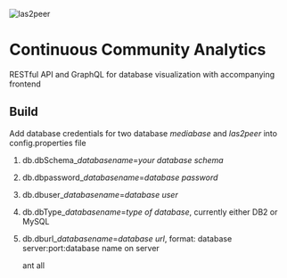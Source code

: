 ![las2peer](https://rwth-acis.github.io/las2peer/logo/vector/las2peer-logo.svg)

# Continuous Community Analytics

RESTful API and GraphQL for database visualization with accompanying frontend

## Build
Add database credentials for two database *mediabase* and *las2peer* into config.properties file

1. db.dbSchema_*databasename*=*your database schema*
2. db.dbpassword_*databasename*=*database password*
3. db.dbuser_*databasename*=*database user*
4. db.dbType_*databasename*=*type of database*, currently either DB2 or MySQL
5. db.dburl_*databasename*=*database url*, format: database server:port:database name on server


    ant all
    
